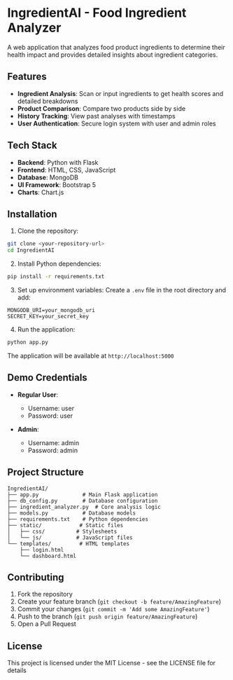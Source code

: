 # IngredientAI - Food Ingredient Analyzer

A web application that analyzes food product ingredients to determine their health impact and provides detailed insights about ingredient categories.

## Features

- **Ingredient Analysis**: Scan or input ingredients to get health scores and detailed breakdowns
- **Product Comparison**: Compare two products side by side
- **History Tracking**: View past analyses with timestamps
- **User Authentication**: Secure login system with user and admin roles

## Tech Stack

- **Backend**: Python with Flask
- **Frontend**: HTML, CSS, JavaScript
- **Database**: MongoDB
- **UI Framework**: Bootstrap 5
- **Charts**: Chart.js

## Installation

1. Clone the repository:
```bash
git clone <your-repository-url>
cd IngredientAI
```

2. Install Python dependencies:
```bash
pip install -r requirements.txt
```

3. Set up environment variables:
Create a `.env` file in the root directory and add:
```
MONGODB_URI=your_mongodb_uri
SECRET_KEY=your_secret_key
```

4. Run the application:
```bash
python app.py
```

The application will be available at `http://localhost:5000`

## Demo Credentials

- **Regular User**:
  - Username: user
  - Password: user

- **Admin**:
  - Username: admin
  - Password: admin

## Project Structure

```
IngredientAI/
├── app.py              # Main Flask application
├── db_config.py        # Database configuration
├── ingredient_analyzer.py  # Core analysis logic
├── models.py           # Database models
├── requirements.txt    # Python dependencies
├── static/            # Static files
│   ├── css/          # Stylesheets
│   └── js/           # JavaScript files
└── templates/         # HTML templates
    ├── login.html
    └── dashboard.html
```

## Contributing

1. Fork the repository
2. Create your feature branch (`git checkout -b feature/AmazingFeature`)
3. Commit your changes (`git commit -m 'Add some AmazingFeature'`)
4. Push to the branch (`git push origin feature/AmazingFeature`)
5. Open a Pull Request

## License

This project is licensed under the MIT License - see the LICENSE file for details
